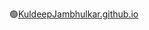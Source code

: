 🟢[KuldeepJambhulkar.github.io](https://kuldeepjambhulkar.github.io/)
<!---
jambku/jambku is a ✨ special ✨ repository because its `README.md` (this file) appears on your GitHub profile.
You can click the Preview link to take a look at your changes.
--->
